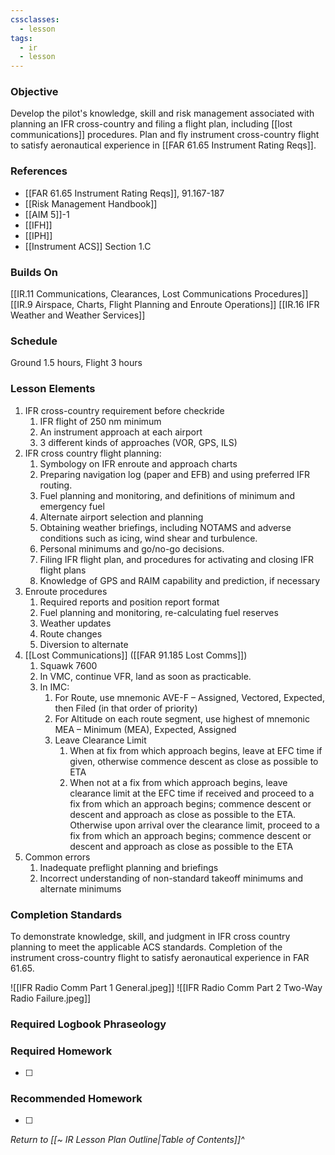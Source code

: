 ```yaml
---
cssclasses:
  - lesson
tags:
  - ir
  - lesson
---
```

### Objective
Develop the pilot's knowledge, skill and risk management associated with planning an IFR cross-country and filing a flight plan, including [[lost communications]] procedures. Plan and fly instrument cross-country flight to satisfy aeronautical experience in [[FAR 61.65 Instrument Rating Reqs]].

### References
- [[FAR 61.65 Instrument Rating Reqs]], 91.167-187
- [[Risk Management Handbook]]
- [[AIM 5]]-1
- [[IFH]]
- [[IPH]] 
- [[Instrument ACS]] Section 1.C

### Builds On
[[IR.11 Communications, Clearances, Lost Communications Procedures]]
[[IR.9 Airspace, Charts, Flight Planning and Enroute Operations]]
[[IR.16 IFR Weather and Weather Services]]

### Schedule
Ground 1.5 hours, Flight 3 hours 

### Lesson Elements
1. IFR cross-country requirement before checkride 
	1. IFR flight of 250 nm minimum 
	2. An instrument approach at each airport 
	3. 3 different kinds of approaches (VOR, GPS, ILS) 
2. IFR cross country flight planning: 
	1. Symbology on IFR enroute and approach charts 
	2. Preparing navigation log (paper and EFB) and using preferred IFR routing. 
	3. Fuel planning and monitoring, and definitions of minimum and emergency fuel 
	4. Alternate airport selection and planning 
	5. Obtaining weather briefings, including NOTAMS and adverse conditions such as icing, wind shear and turbulence. 
	6. Personal minimums and go/no-go decisions. 
	7. Filing IFR flight plan, and procedures for activating and closing IFR flight plans
	8. Knowledge of GPS and RAIM capability and prediction, if necessary
3. Enroute procedures
	1. Required reports and position report format 
	2. Fuel planning and monitoring, re-calculating fuel reserves 
	3. Weather updates 
	4. Route changes 
	5. Diversion to alternate 
4. [[Lost Communications]] ([[FAR 91.185 Lost Comms]])
	1. Squawk 7600 
	2. In VMC, continue VFR, land as soon as practicable. 
	3. In IMC: 
		1. For Route, use mnemonic AVE-F – Assigned, Vectored, Expected, then Filed (in that order of priority) 
		2. For Altitude on each route segment, use highest of mnemonic MEA – Minimum (MEA), Expected, Assigned 
		3. Leave Clearance Limit
			1. When at fix from which approach begins, leave at EFC time if given, otherwise commence descent as close as possible to ETA
			2. When not at a fix from which approach begins, leave clearance limit at the EFC time if received and proceed to a fix from which an approach begins; commence descent or descent and approach as close as possible to the ETA. Otherwise upon arrival over the clearance limit, proceed to a fix from which an approach begins; commence descent or descent and approach as close as possible to the ETA
5. Common errors 
	1. Inadequate preflight planning and briefings 
	2. Incorrect understanding of non-standard takeoff minimums and alternate minimums 
### Completion Standards
To demonstrate knowledge, skill, and judgment in IFR cross country planning to meet the applicable ACS standards. Completion of the instrument cross-country flight to satisfy aeronautical experience in FAR 61.65.

![[IFR Radio Comm Part 1 General.jpeg]]
![[IFR Radio Comm Part 2 Two-Way Radio Failure.jpeg]]

### Required Logbook Phraseology

### Required Homework
- [ ] 

### Recommended Homework
- [ ] 

*Return to [[~ IR Lesson Plan Outline|Table of Contents]]^*